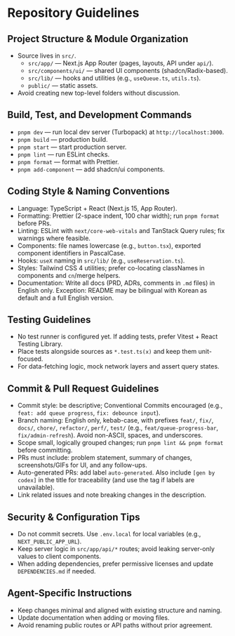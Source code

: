 # Repository Guidelines

## Project Structure & Module Organization

- Source lives in `src/`.
  - `src/app/` — Next.js App Router (pages, layouts, API under `api/`).
  - `src/components/ui/` — shared UI components (shadcn/Radix-based).
  - `src/lib/` — hooks and utilities (e.g., `useQueue.ts`, `utils.ts`).
  - `public/` — static assets.
- Avoid creating new top-level folders without discussion.

## Build, Test, and Development Commands

- `pnpm dev` — run local dev server (Turbopack) at `http://localhost:3000`.
- `pnpm build` — production build.
- `pnpm start` — start production server.
- `pnpm lint` — run ESLint checks.
- `pnpm format` — format with Prettier.
- `pnpm add-component` — add shadcn/ui components.

## Coding Style & Naming Conventions

- Language: TypeScript + React (Next.js 15, App Router).
- Formatting: Prettier (2-space indent, 100 char width); run `pnpm format` before PRs.
- Linting: ESLint with `next/core-web-vitals` and TanStack Query rules; fix warnings where feasible.
- Components: file names lowercase (e.g., `button.tsx`), exported component identifiers in PascalCase.
- Hooks: `useX` naming in `src/lib/` (e.g., `useReservation.ts`).
- Styles: Tailwind CSS 4 utilities; prefer co-locating classNames in components and `cn`/merge helpers.
- Documentation: Write all docs (PRD, ADRs, comments in `.md` files) in English only. Exception: README may be bilingual with Korean as default and a full English version.

## Testing Guidelines

- No test runner is configured yet. If adding tests, prefer Vitest + React Testing Library.
- Place tests alongside sources as `*.test.ts(x)` and keep them unit-focused.
- For data-fetching logic, mock network layers and assert query states.

## Commit & Pull Request Guidelines

- Commit style: be descriptive; Conventional Commits encouraged (e.g., `feat: add queue progress`, `fix: debounce input`).
- Branch naming: English only, kebab-case, with prefixes `feat/`, `fix/`, `docs/`, `chore/`, `refactor/`, `perf/`, `test/` (e.g., `feat/queue-progress-bar`, `fix/admin-refresh`). Avoid non-ASCII, spaces, and underscores.
- Scope small, logically grouped changes; run `pnpm lint && pnpm format` before committing.
- PRs must include: problem statement, summary of changes, screenshots/GIFs for UI, and any follow-ups.
- Auto-generated PRs: add label `auto-generated`. Also include `[gen by codex]` in the title for traceability (and use the tag if labels are unavailable).
- Link related issues and note breaking changes in the description.

## Security & Configuration Tips

- Do not commit secrets. Use `.env.local` for local variables (e.g., `NEXT_PUBLIC_APP_URL`).
- Keep server logic in `src/app/api/*` routes; avoid leaking server-only values to client components.
- When adding dependencies, prefer permissive licenses and update `DEPENDENCIES.md` if needed.

## Agent-Specific Instructions

- Keep changes minimal and aligned with existing structure and naming.
- Update documentation when adding or moving files.
- Avoid renaming public routes or API paths without prior agreement.
